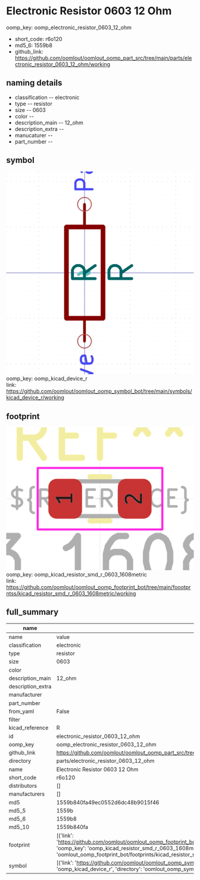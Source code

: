 # Electronic Resistor 0603 12 Ohm
oomp_key: oomp_electronic_resistor_0603_12_ohm 

  
* short_code: r6o120
* md5_6: 1559b8  
* github_link: https://github.com/oomlout/oomlout_oomp_part_src/tree/main/parts/electronic_resistor_0603_12_ohm/working  
## naming details
* classification -- electronic
* type -- resistor
* size -- 0603
* color -- 
* description_main -- 12_ohm
* description_extra -- 
* manucaturer -- 
* part_number -- 



## symbol

![](symbol/0/working/working_600.png)  
oomp_key: oomp_kicad_device_r  
link: https://github.com/oomlout/oomlout_oomp_symbol_bot/tree/main/symbols/kicad_device_r/working  

## footprint

![](footprint/0/working/working_600.png)  
oomp_key: oomp_kicad_resistor_smd_r_0603_1608metric  
link: https://github.com/oomlout/oomlout_oomp_footprint_bot/tree/main/foootprntss/kicad_resistor_smd_r_0603_1608metric/working  

## full_summary
| name | value | 
| --- | --- | 
| name | value | 
| classification | electronic | 
| type | resistor | 
| size | 0603 | 
| color |  | 
| description_main | 12_ohm | 
| description_extra |  | 
| manufacturer |  | 
| part_number |  | 
| from_yaml | False | 
| filter |  | 
| kicad_reference | R | 
| id | electronic_resistor_0603_12_ohm | 
| oomp_key | oomp_electronic_resistor_0603_12_ohm | 
| github_link | https://github.com/oomlout/oomlout_oomp_part_src/tree/main/parts/electronic_resistor_0603_12_ohm/working | 
| directory | parts/electronic_resistor_0603_12_ohm | 
| name | Electronic Resistor 0603 12 Ohm | 
| short_code | r6o120 | 
| distributors | [] | 
| manufacturers | [] | 
| md5 | 1559b840fa49ec0552d6dc48b9015f46 | 
| md5_5 | 1559b | 
| md5_6 | 1559b8 | 
| md5_10 | 1559b840fa | 
| footprint | [{'link': 'https://github.com/oomlout/oomlout_oomp_footprint_bot/tree/main/foootprntss/kicad_resistor_smd_r_0603_1608metric', 'oomp_key': 'oomp_kicad_resistor_smd_r_0603_1608metric', 'directory': 'oomlout_oomp_footprint_bot/footprints/kicad_resistor_smd_r_0603_1608metric//working/working.kicad_mod'}] | 
| symbol | [{'link': 'https://github.com/oomlout/oomlout_oomp_symbol_bot/tree/main/symbols/kicad_device_r', 'oomp_key': 'oomp_kicad_device_r', 'directory': 'oomlout_oomp_symbol_bot/symbols/kicad_device_r//working/working.kicad_sym'}] | 
